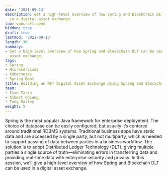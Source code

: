 ```yaml
---
date: '2021-09-13'
description: Get a high-level overview of how Spring and Blockchain DLT can be used
  in a digital asset exchange.
lab: vmbc-nft-demo
hidden: true
draft: true
lastmod: '2021-09-13'
length: 30
summary:
- Get a high-level overview of how Spring and Blockchain DLT can be used in a digital
  asset exchange.
tags:
- Spring
- Microservices
- Kubernetes
- Spring Boot
title: Building an NFT Digital Asset Exchange Using Spring and Blockchain
team:
- Ivan Tarin
- Albert Chiang
- Tony Bailey
weight: 5
---
```


Spring is the most popular Java framework for enterprise deployment. The choice of database can be easily configured, but usually it’s centered around traditional RDBMS systems. Traditional business apps have static data and are accessed by a single party, but not multiparty, which is needed to support passing of data between parties in a business workflow. The solution is to adopt Distributed Ledger Technology (DLT), giving multiple parties a single source of truth—eliminating errors in transferring data and providing real-time data with enterprise security and privacy. In this session, we’ll give a high-level overview of how Spring and Blockchain DLT can be used in a digital asset exchange.